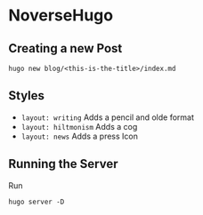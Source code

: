 # NoverseHugo

## Creating a new Post

`hugo new blog/<this-is-the-title>/index.md`

## Styles

- `layout: writing` Adds a pencil and olde format
- `layout: hiltmonism` Adds a cog
- `layout: news` Adds a press Icon

## Running the Server

Run

`hugo server -D`
